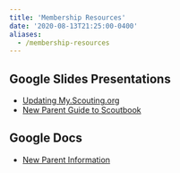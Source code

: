 ```yaml
---
title: 'Membership Resources'
date: '2020-08-13T21:25:00-0400'
aliases:
  - /membership-resources
---
```


## Google Slides Presentations

* [Updating My.Scouting.org](https://docs.google.com/presentation/d/1Uo5i0eC-i-n3RMTwval50c0R16qbXSNEsVbWTy3dLDE/edit?usp=sharing)
* [New Parent Guide to Scoutbook](https://docs.google.com/presentation/d/11TaCLBm_pjjDhztWmIcM_M2vVbyBL-5kS1gMk92foTg/edit?usp=sharing)

## Google Docs

* [New Parent Information](https://docs.google.com/document/d/18aOUwcx-uj3ztAfKZuokuV5TUUaDIGxR2-A9V0oNv4g/edit?usp=sharing)
